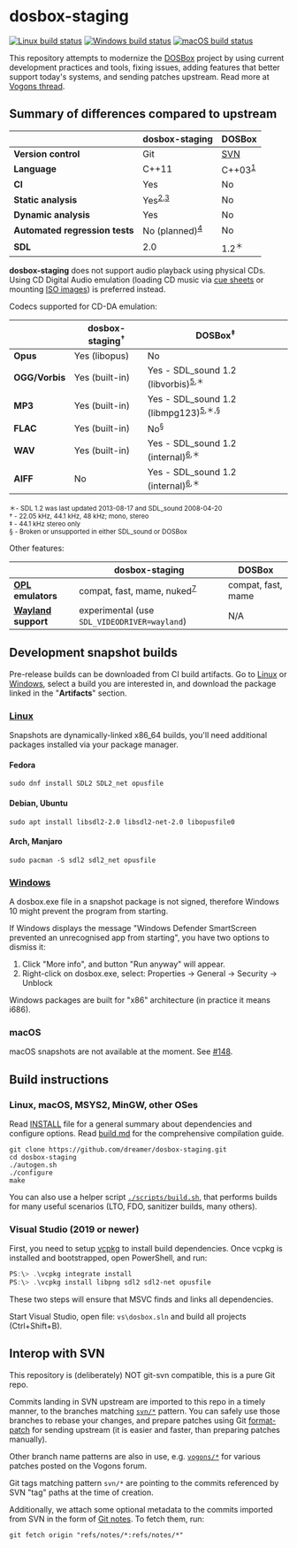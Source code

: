 # dosbox-staging

[![Linux build status](https://img.shields.io/github/workflow/status/dreamer/dosbox-staging/Linux%20builds?label=Linux%20builds)](https://github.com/dreamer/dosbox-staging/actions?query=workflow%3A%22Linux+builds%22)
[![Windows build status](https://img.shields.io/github/workflow/status/dreamer/dosbox-staging/Windows%20builds?label=Windows%20builds)](https://github.com/dreamer/dosbox-staging/actions?query=workflow%3A%22Windows+builds%22)
[![macOS build status](https://img.shields.io/github/workflow/status/dreamer/dosbox-staging/macOS%20builds?label=macOS%20builds)](https://github.com/dreamer/dosbox-staging/actions?query=workflow%3A%22macOS+builds%22)

This repository attempts to modernize the [DOSBox](https://www.dosbox.com/)
project by using current development practices and tools, fixing issues, adding
features that better support today's systems, and sending patches upstream.
Read more at
[Vogons thread](https://www.vogons.org/viewtopic.php?p=790065#p790065).

## Summary of differences compared to upstream

|                                | dosbox-staging              | DOSBox
|-                               |-                            |-
| **Version control**            | Git                         | [SVN]
| **Language**                   | C++11                       | C++03<sup>[1]</sup>
| **CI**                         | Yes                         | No
| **Static analysis**            | Yes<sup>[2],[3]</sup>       | No
| **Dynamic analysis**           | Yes                         | No
| **Automated regression tests** | No (planned)<sup>[4]</sup>  | No
| **SDL**                        | 2.0                         | 1.2<sup>＊</sup>

[SVN]:https://sourceforge.net/projects/dosbox/
[1]:https://sourceforge.net/p/dosbox/patches/283/
[2]:https://github.com/dreamer/dosbox-staging/actions?query=workflow%3A%22Code+analysis%22
[3]:https://scan.coverity.com/projects/dosbox-staging
[4]:https://github.com/dreamer/dosbox-staging/issues/23

**dosbox-staging** does not support audio playback using physical CDs.
Using CD Digital Audio emulation (loading CD music via
[cue sheets](https://en.wikipedia.org/wiki/Cue_sheet_(computing)) or
mounting [ISO images](https://en.wikipedia.org/wiki/ISO_image)) is
preferred instead.

Codecs supported for CD-DA emulation:

|                | dosbox-staging<sup>†</sup> | DOSBox<sup>‡</sup>
|-               |-                           |-
| **Opus**       | Yes (libopus)              | No
| **OGG/Vorbis** | Yes (built-in)             | Yes - SDL\_sound 1.2 (libvorbis)<sup>[5],＊</sup>
| **MP3**        | Yes (built-in)             | Yes - SDL\_sound 1.2 (libmpg123)<sup>[5],＊,§</sup>
| **FLAC**       | Yes (built-in)             | No<sup>§</sup>
| **WAV**        | Yes (built-in)             | Yes - SDL\_sound 1.2 (internal)<sup>[6],＊</sup>
| **AIFF**       | No                         | Yes - SDL\_sound 1.2 (internal)<sup>[6],＊</sup>

<sup>＊- SDL 1.2 was last updated 2013-08-17 and SDL\_sound 2008-04-20</sup>\
<sup>† - 22.05 kHz, 44.1 kHz, 48 kHz; mono, stereo</sup>\
<sup>‡ - 44.1 kHz stereo only</sup>\
<sup>§ - Broken or unsupported in either SDL\_sound or DOSBox</sup>

[5]:https://www.dosbox.com/wiki/MOUNT#Mounting_a_CUE.2FBIN-Pair_as_volume
[6]:https://sourceforge.net/p/dosbox/code-0/HEAD/tree/dosbox/trunk/src/dos/cdrom_image.cpp#l536

Other features:

|                       | dosbox-staging                               | DOSBox
|-                      |-                                             |-
| **[OPL] emulators**   | compat, fast, mame, nuked<sup>[7]</sup>      | compat, fast, mame
| **[Wayland] support** | experimental (use `SDL_VIDEODRIVER=wayland`) | N/A

[OPL]:https://en.wikipedia.org/wiki/Yamaha_YMF262
[Wayland]:https://en.wikipedia.org/wiki/Wayland_(display_server_protocol)
[7]:https://www.vogons.org/viewtopic.php?f=9&t=37782

## Development snapshot builds

Pre-release builds can be downloaded from CI build artifacts. Go to
[Linux](https://github.com/dreamer/dosbox-staging/actions?query=workflow%3A%22Linux+builds%22+is%3Asuccess)
or
[Windows](https://github.com/dreamer/dosbox-staging/actions?query=workflow%3A%22Windows+builds%22+is%3Asuccess),
select a build you are interested in, and download the package linked in
the "**Artifacts**" section.

### [Linux](https://github.com/dreamer/dosbox-staging/actions?query=workflow%3A%22Linux+builds%22+is%3Asuccess)

Snapshots are dynamically-linked x86\_64 builds, you'll need additional
packages installed via your package manager.

#### Fedora

    sudo dnf install SDL2 SDL2_net opusfile

#### Debian, Ubuntu

    sudo apt install libsdl2-2.0 libsdl2-net-2.0 libopusfile0

#### Arch, Manjaro

    sudo pacman -S sdl2 sdl2_net opusfile

### [Windows](https://github.com/dreamer/dosbox-staging/actions?query=workflow%3A%22Windows+builds%22+is%3Asuccess)

A dosbox.exe file in a snapshot package is not signed, therefore Windows 10
might prevent the program from starting.

If Windows displays the message "Windows Defender SmartScreen prevented an
unrecognised app from starting", you have two options to dismiss it:

1) Click "More info", and button "Run anyway" will appear.
2) Right-click on dosbox.exe, select: Properties → General → Security → Unblock

Windows packages are built for "x86" architecture (in practice it means i686).

### macOS

macOS snapshots are not available at the moment.
See [#148](https://github.com/dreamer/dosbox-staging/issues/148).

## Build instructions

### Linux, macOS, MSYS2, MinGW, other OSes

Read [INSTALL](INSTALL) file for a general summary about dependencies and
configure options. Read [build.md](scripts/build.md) for the comprehensive
compilation guide.

``` shell
git clone https://github.com/dreamer/dosbox-staging.git
cd dosbox-staging
./autogen.sh
./configure
make
```

You can also use a helper script [`./scripts/build.sh`](scripts/build.sh),
that performs builds for many useful scenarios (LTO, FDO, sanitizer builds,
many others).

### Visual Studio (2019 or newer)

First, you need to setup [vcpkg](https://github.com/microsoft/vcpkg) to
install build dependencies. Once vcpkg is installed and bootstrapped, open
PowerShell, and run:

``` powershell
PS:\> .\vcpkg integrate install
PS:\> .\vcpkg install libpng sdl2 sdl2-net opusfile
```

These two steps will ensure that MSVC finds and links all dependencies.

Start Visual Studio, open file: `vs\dosbox.sln` and build all projects
(Ctrl+Shift+B).

## Interop with SVN

This repository is (deliberately) NOT git-svn compatible, this is a pure
Git repo.

Commits landing in SVN upstream are imported to this repo in a timely manner,
to the branches matching
[`svn/*`](https://github.com/dreamer/dosbox-staging/branches/all?utf8=%E2%9C%93&query=svn%2F)
pattern.
You can safely use those branches to rebase your changes, and prepare patches
using Git [format-patch](https://git-scm.com/docs/git-format-patch) for sending
upstream (it is easier and faster, than preparing patches manually).

Other branch name patterns are also in use, e.g.
[`vogons/*`](https://github.com/dreamer/dosbox-staging/branches/all?utf8=%E2%9C%93&query=vogons%2F)
for various patches posted on the Vogons forum.

Git tags matching pattern `svn/*` are pointing to the commits referenced by SVN
"tag" paths at the time of creation.

Additionally, we attach some optional metadata to the commits imported from SVN
in the form of [Git notes](https://git-scm.com/docs/git-notes). To fetch them,
run:

``` shell
git fetch origin "refs/notes/*:refs/notes/*"
```
